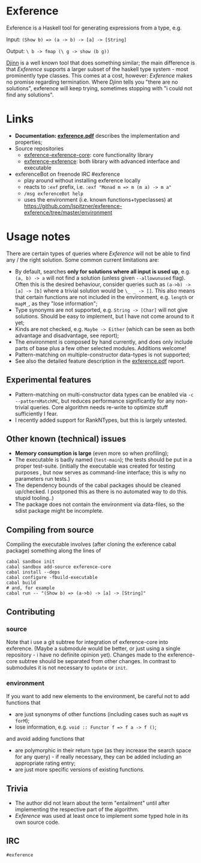 # Exference

Exference is a Haskell tool for generating expressions from a type, e.g.

Input: `(Show b) => (a -> b) -> [a] -> [String]`

Output: `\ b -> fmap (\ g -> show (b g))`

[Djinn](https://hackage.haskell.org/package/djinn) is a well known tool that
does something similar; the main difference is that *Exference* supports a
larger subset of the haskell type system - most prominently type classes. This
comes at a cost, however: *Exference* makes no promise regarding termination.
Where *Djinn* tells you "there are no solutions", exference will keep trying,
sometimes stopping with "i could not find any solutions".

# Links

- **Documentation: [exference.pdf](https://github.com/lspitzner/exference/raw/master/exference.pdf)** describes the implementation and properties;
- Source repositories
    - [exference-exference\-core](https://github.com/lspitzner/exference-exference-core): core functionality library
    - [exference-exference](https://github.com/lspitzner/exference-exference): both library with advanced interface and executable
- exferenceBot on freenode IRC #exference
    - play around without installing exference locally
    - reacts to `:exf` prefix, i.e. `:exf "Monad m => m (m a) -> m a"`
    - `/msg exferenceBot help`
    - uses the environment (i.e. known functions+typeclasses) at https://github.com/lspitzner/exference-exference/tree/master/environment

# Usage notes

There are certain types of queries where *Exference* will not be able to find
any / the right solution. Some common current limitations are:

- By default, searches **only for solutions where all input is used up**, e.g.
  `(a, b) -> a` will not find a solution (unless given `--allowunused` flag).
  Often this is the desired behaviour, consider queries such as
  `(a->b) -> [a] -> [b]` where a trivial solution would be `\_ _ -> []`.
  This also means that certain functions are not included in the environment,
  e.g. `length` or `mapM_`, as they "lose information";
- Type synonyms are not supported, e.g. `String -> [Char]` will not give
  solutions. Should be easy to implement, but I have not come around to it yet;
- Kinds are not checked, e.g. `Maybe -> Either`
  (which can be seen as both advantage and disadvantage, see report);
- The environment is composed by hand currently, and does only include parts
  of base plus a few other selected modules. Additions welcome!
- Pattern-matching on multiple-constructor data-types is not supported;
- See also the detailed feature description in the [exference.pdf](https://github.com/lspitzner/exference/raw/master/exference.pdf) report.

## Experimental features

- Pattern-matching on multi-constructor data types can be enabled via
  `-c --patternMatchMC`, but reduces performance significantly for any
  non-trivial queries. Core algorithm needs re-write to optimize stuff
  sufficiently I fear.
- I recently added support for RankNTypes, but this is largely untested.

## Other known (technical) issues

- **Memory consumption is large** (even more so when profiling);
- The executable is badly named (`test-main`);
  the tests should be put in a proper test-suite.
  (initially the executable was created for testing purposes
  , but now serves as command-line interface;
  this is why no parameters run tests.)
- The dependency bounds of the cabal packages should be cleaned up/checked.
  I postponed this as there is no automated way to do this. stupid tooling..)
- The package does not contain the environment via data-files, so the sdist
  package might be incomplete.

## Compiling from source

Compiling the executable involves (after cloning the exference cabal package)
something along the lines of

~~~~
cabal sandbox init
cabal sandbox add-source exference-core
cabal install --deps
cabal configure -fbuild-executable
cabal build
# and, for example
cabal run -- "(Show b) => (a->b) -> [a] -> [String]"
~~~~

## Contributing

### source

Note that i use a git subtree for integration of exference-core into exference.
(Maybe a submodule would be better, or just using a single repository -
i have no definite opinion yet). Changes made to the exference-core subtree
should be separated from other changes. In contrast to submodules it is not
necessary to `update` or `init`.

### environment

If you want to add new elements to the environment, be careful not to add
functions that
- are just synonyms of other functions (including cases such as `mapM` vs `forM`);
- lose information, e.g. `void :: Functor f => f a -> f ()`;

and avoid adding functions that
- are polymorphic in their return type (as they increase the search space
  for any query) - if really necessary, they can be added including an
  appropriate rating entry;
- are just more specific versions of existing functions.

## Trivia

* The author did not learn about the term "entailment" until after implementing
  the respective part of the algorithm.
* *Exference* was used at least once to implement some typed hole in its own
  source code.

## IRC

`#exference`
